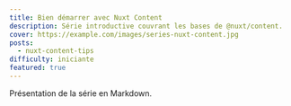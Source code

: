 ```yaml
---
title: Bien démarrer avec Nuxt Content
description: Série introductive couvrant les bases de @nuxt/content.
cover: https://example.com/images/series-nuxt-content.jpg
posts:
  - nuxt-content-tips
difficulty: iniciante
featured: true
---
```


Présentation de la série en Markdown.
